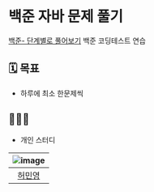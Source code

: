 # 백준 자바 문제 풀기

[백준- 단계별로 풀어보기](https://www.acmicpc.net/step) 백준 코딩테스트 연습 


## 🗓 목표

- 하루에 최소 한문제씩

## 👨‍👩‍👧 

- 개인 스터디

|![image](https://avatars.githubusercontent.com/u/80142915?v=4) |
  |:---:|
 |[허민영](https://github.com/MinCodeHub)|
